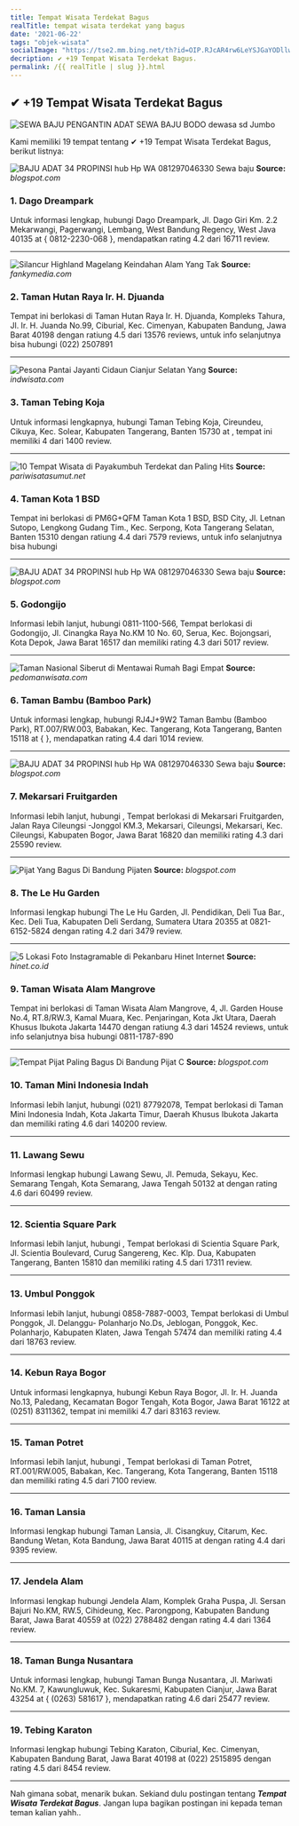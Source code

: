 ```yaml
---
title: Tempat Wisata Terdekat Bagus
realTitle: tempat wisata terdekat yang bagus
date: '2021-06-22'
tags: "objek-wisata"
socialImage: "https://tse2.mm.bing.net/th?id=OIP.RJcAR4rw6LeYSJGaYODllwHaD4&amp;pid=15.1"
decription: ✔ +19 Tempat Wisata Terdekat Bagus.
permalink: /{{ realTitle | slug }}.html
---
```


## ✔ +19 Tempat Wisata Terdekat Bagus

![SEWA BAJU PENGANTIN ADAT SEWA BAJU BODO dewasa sd Jumbo ](https://4.bp.blogspot.com/--qFBoL2k7tk/XFrmzHc4g7I/AAAAAAAAPFo/122WQM2pKkQDczy3kqc6JLXm8kos1uvhQCLcBGAs/w1200-h630-p-k-no-nu/Screenshot_20190206-205027_Maps.jpg)



Kami memiliki 19 tempat tentang ✔ +19 Tempat Wisata Terdekat Bagus, berikut listnya:



![BAJU ADAT 34 PROPINSI hub Hp  WA 081297046330 Sewa baju ](https://tse4.mm.bing.net/th?id=OIP.gZf3h8Sr4nPJtupPaDI_zgHaJQ&amp;pid=15.1)
**Source:** _blogspot.com_


### 1. Dago Dreampark



Untuk informasi lengkap, hubungi Dago Dreampark, Jl. Dago Giri Km. 2.2 Mekarwangi, Pagerwangi, Lembang, West Bandung Regency, West Java 40135 at { 0812-2230-068 }, mendapatkan rating 4.2 dari 16711 review.

---


![Silancur Highland Magelang Keindahan Alam Yang Tak ](https://tse2.mm.bing.net/th?id=OIP.4RYK_NYs__hrSjzwhAfUcQAAAA&amp;pid=15.1)
**Source:** _fankymedia.com_


### 2. Taman Hutan Raya Ir. H. Djuanda



Tempat ini berlokasi di Taman Hutan Raya Ir. H. Djuanda, Kompleks Tahura, Jl. Ir. H. Juanda No.99, Ciburial, Kec. Cimenyan, Kabupaten Bandung, Jawa Barat 40198 dengan ratiung 4.5 dari 13576 reviews, untuk info selanjutnya bisa hubungi (022) 2507891

---


![Pesona Pantai Jayanti Cidaun Cianjur Selatan Yang ](https://tse2.mm.bing.net/th?id=OIP.S1455_yLt3DlLI_ii4uqPAHaD3&amp;pid=15.1)
**Source:** _indwisata.com_


### 3. Taman Tebing Koja



Untuk informasi lengkapnya, hubungi Taman Tebing Koja, Cireundeu, Cikuya, Kec. Solear, Kabupaten Tangerang, Banten 15730 at , tempat ini memiliki 4 dari 1400 review.

---


![10 Tempat Wisata di Payakumbuh Terdekat dan Paling Hits ](https://tse4.mm.bing.net/th?id=OIP.e83AqIn_AdLXJ2mv--MmkgAAAA&amp;pid=15.1)
**Source:** _pariwisatasumut.net_


### 4. Taman Kota 1 BSD



Tempat ini berlokasi di PM6G+QFM Taman Kota 1 BSD, BSD City, Jl. Letnan Sutopo, Lengkong Gudang Tim., Kec. Serpong, Kota Tangerang Selatan, Banten 15310 dengan ratiung 4.4 dari 7579 reviews, untuk info selanjutnya bisa hubungi 

---


![BAJU ADAT 34 PROPINSI hub Hp  WA 081297046330 Sewa baju ](https://tse4.mm.bing.net/th?id=OIP._NOhHdiiTUw8OvvoTHUjcQHaHa&amp;pid=15.1)
**Source:** _blogspot.com_


### 5. Godongijo



Informasi lebih lanjut, hubungi 0811-1100-566, Tempat berlokasi di Godongijo, Jl. Cinangka Raya No.KM 10 No. 60, Serua, Kec. Bojongsari, Kota Depok, Jawa Barat 16517 dan memiliki rating 4.3 dari 5017 review.

---


![Taman Nasional Siberut di Mentawai  Rumah Bagi Empat ](https://tse1.mm.bing.net/th?id=OIP.PbyJ1n6z8oBsUQ2mP0JwiAHaE8&amp;pid=15.1)
**Source:** _pedomanwisata.com_


### 6. Taman Bambu (Bamboo Park)



Untuk informasi lengkap, hubungi RJ4J+9W2 Taman Bambu (Bamboo Park), RT.007/RW.003, Babakan, Kec. Tangerang, Kota Tangerang, Banten 15118 at {  }, mendapatkan rating 4.4 dari 1014 review.

---


![BAJU ADAT 34 PROPINSI hub Hp  WA 081297046330 Sewa baju ](https://tse3.mm.bing.net/th?id=OIP.hSkyHoY1SK8yW6jU20H6qQHaJQ&amp;pid=15.1)
**Source:** _blogspot.com_


### 7. Mekarsari Fruitgarden



Informasi lebih lanjut, hubungi , Tempat berlokasi di Mekarsari Fruitgarden, Jalan Raya Cileungsi -Jonggol KM.3, Mekarsari, Cileungsi, Mekarsari, Kec. Cileungsi, Kabupaten Bogor, Jawa Barat 16820 dan memiliki rating 4.3 dari 25590 review.

---


![Pijat Yang Bagus Di Bandung  Pijaten](https://tse2.mm.bing.net/th?id=OIP.i8r2tcokgF19rzK-KL6yygAAAA&amp;pid=15.1)
**Source:** _blogspot.com_


### 8. The Le Hu Garden



Informasi lengkap hubungi The Le Hu Garden, Jl. Pendidikan, Deli Tua Bar., Kec. Deli Tua, Kabupaten Deli Serdang, Sumatera Utara 20355 at 0821-6152-5824 dengan rating 4.2 dari 3479 review.

---


![5 Lokasi Foto Instagramable di Pekanbaru  Hinet Internet ](https://tse4.mm.bing.net/th?id=OIP.XaXMCGIbqcOaKgObu5wwSQHaFO&amp;pid=15.1)
**Source:** _hinet.co.id_


### 9. Taman Wisata Alam Mangrove



Tempat ini berlokasi di Taman Wisata Alam Mangrove, 4, Jl. Garden House No.4, RT.8/RW.3, Kamal Muara, Kec. Penjaringan, Kota Jkt Utara, Daerah Khusus Ibukota Jakarta 14470 dengan ratiung 4.3 dari 14524 reviews, untuk info selanjutnya bisa hubungi 0811-1787-890

---


![Tempat Pijat Paling Bagus Di Bandung  Pijat C](https://tse1.mm.bing.net/th?id=OIP.fgJtupvzCAothXYuLn_O5gHaD8&amp;pid=15.1)
**Source:** _blogspot.com_


### 10. Taman Mini Indonesia Indah



Informasi lebih lanjut, hubungi (021) 87792078, Tempat berlokasi di Taman Mini Indonesia Indah, Kota Jakarta Timur, Daerah Khusus Ibukota Jakarta dan memiliki rating 4.6 dari 140200 review.

---


### 11. Lawang Sewu



Informasi lengkap hubungi Lawang Sewu, Jl. Pemuda, Sekayu, Kec. Semarang Tengah, Kota Semarang, Jawa Tengah 50132 at  dengan rating 4.6 dari 60499 review.

---


### 12. Scientia Square Park



Informasi lebih lanjut, hubungi , Tempat berlokasi di Scientia Square Park, Jl. Scientia Boulevard, Curug Sangereng, Kec. Klp. Dua, Kabupaten Tangerang, Banten 15810 dan memiliki rating 4.5 dari 17311 review.

---


### 13. Umbul Ponggok



Informasi lebih lanjut, hubungi 0858-7887-0003, Tempat berlokasi di Umbul Ponggok, Jl. Delanggu- Polanharjo No.Ds, Jeblogan, Ponggok, Kec. Polanharjo, Kabupaten Klaten, Jawa Tengah 57474 dan memiliki rating 4.4 dari 18763 review.

---


### 14. Kebun Raya Bogor



Untuk informasi lengkapnya, hubungi Kebun Raya Bogor, Jl. Ir. H. Juanda No.13, Paledang, Kecamatan Bogor Tengah, Kota Bogor, Jawa Barat 16122 at (0251) 8311362, tempat ini memiliki 4.7 dari 83163 review.

---


### 15. Taman Potret



Informasi lebih lanjut, hubungi , Tempat berlokasi di Taman Potret, RT.001/RW.005, Babakan, Kec. Tangerang, Kota Tangerang, Banten 15118 dan memiliki rating 4.5 dari 7100 review.

---


### 16. Taman Lansia



Informasi lengkap hubungi Taman Lansia, Jl. Cisangkuy, Citarum, Kec. Bandung Wetan, Kota Bandung, Jawa Barat 40115 at  dengan rating 4.4 dari 9395 review.

---


### 17. Jendela Alam



Informasi lengkap hubungi Jendela Alam, Komplek Graha Puspa, Jl. Sersan Bajuri No.KM, RW.5, Cihideung, Kec. Parongpong, Kabupaten Bandung Barat, Jawa Barat 40559 at (022) 2788482 dengan rating 4.4 dari 1364 review.

---


### 18. Taman Bunga Nusantara



Untuk informasi lengkap, hubungi Taman Bunga Nusantara, Jl. Mariwati No.KM. 7, Kawungluwuk, Kec. Sukaresmi, Kabupaten Cianjur, Jawa Barat 43254 at { (0263) 581617 }, mendapatkan rating 4.6 dari 25477 review.

---


### 19. Tebing Karaton



Informasi lengkap hubungi Tebing Karaton, Ciburial, Kec. Cimenyan, Kabupaten Bandung Barat, Jawa Barat 40198 at (022) 2515895 dengan rating 4.5 dari 8454 review.

---









Nah gimana sobat, menarik bukan. Sekiand dulu postingan tentang ***Tempat Wisata Terdekat Bagus***. Jangan lupa bagikan postingan ini kepada teman teman kalian yahh..
